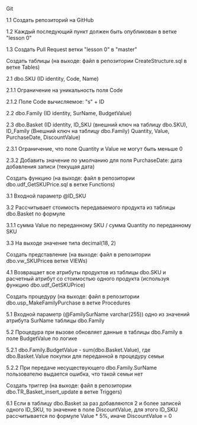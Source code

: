 Git

1.1 Cоздать репозиторий на GitHub

1.2 Каждый последующий пункт должен быть опубликован в ветке "lesson 0"

1.3 Создать Pull Request ветки "lesson 0" в "master"

Создать таблицы (на выходе: файл в репозитории CreateStructure.sql в ветке Tables)

2.1 dbo.SKU (ID identity, Code, Name)

   2.1.1 Ограничение на уникальность поля Code
   
   2.1.2 Поле Code вычисляемое: "s" + ID
   
2.2 dbo.Family (ID identity, SurName, BudgetValue)

2.3 dbo.Basket (ID identity, ID_SKU (внешний ключ на таблицу dbo.SKU), ID_Family (Внешний ключ на таблицу dbo.Family) Quantity, Value, PurchaseDate, DiscountValue)

   2.3.1 Ограничение, что поле Quantity и Value не могут быть меньше 0
   
  2.3.2 Добавить значение по умолчанию для поля PurchaseDate: дата добавления записи (текущая дата)
  
Создать функцию (на выходе: файл в репозитории dbo.udf_GetSKUPrice.sql в ветке Functions)

3.1 Входной параметр @ID_SKU

3.2 Рассчитывает стоимость передаваемого продукта из таблицы dbo.Basket по формуле

   3.1.1 сумма Value по переданному SKU / сумма Quantity по переданному SKU
   
3.3 На выходе значение типа decimal(18, 2)

Создать представление (на выходе: файл в репозитории dbo.vw_SKUPriceв ветке VIEWs)

4.1 Возвращает все атрибуты продуктов из таблицы dbo.SKU и расчетный атрибут со стоимостью одного продукта (используя функцию dbo.udf_GetSKUPrice)

Создать процедуру (на выходе: файл в репозитории dbo.usp_MakeFamilyPurchase в ветке Procedures

5.1 Входной параметр (@FamilySurName varchar(255)) одно из значений атрибута SurName таблицы dbo.Family

5.2 Процедура при вызове обновляет данные в таблицы dbo.Family в поле BudgetValue по логике

   5.2.1 dbo.Family.BudgetValue - sum(dbo.Basket.Value), где dbo.Basket.Value покупки для переданной в процедуру семьи
   
   5.2.2 При передаче несуществующего dbo.Family.SurName пользователю выдается ошибка, что такой семьи нет
   
Создать триггер (на выходе: файл в репозитории dbo.TR_Basket_insert_update в ветке Triggers)

6.1 Если в таблицу dbo.Basket за раз добавляются 2 и более записей одного ID_SKU, то значение в поле DiscountValue, для этого ID_SKU рассчитывается по формуле Value * 5%, иначе DiscountValue = 0
